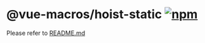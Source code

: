 # @vue-macros/hoist-static [![npm](https://img.shields.io/npm/v/@vue-macros/hoist-static.svg)](https://npmjs.com/package/@vue-macros/hoist-static)

Please refer to [README.md](https://github.com/sxzz/vue-macros#readme)
